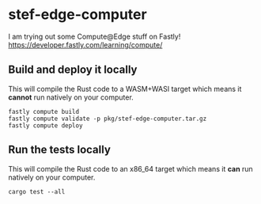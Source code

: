 # stef-edge-computer

I am trying out some Compute@Edge stuff on Fastly! https://developer.fastly.com/learning/compute/

## Build and deploy it locally

This will compile the Rust code to a WASM+WASI target which means it **cannot** run natively on your computer.

```
fastly compute build
fastly compute validate -p pkg/stef-edge-computer.tar.gz
fastly compute deploy
```

## Run the tests locally

This will compile the Rust code to an x86_64 target which means it **can** run natively on your computer.

```
cargo test --all
```
